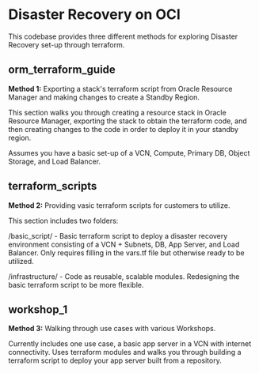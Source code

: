 # Disaster Recovery on OCI

This codebase provides three different methods for exploring Disaster Recovery set-up through terraform. 

## orm_terraform_guide

**Method 1:** Exporting a stack's terraform script from Oracle Resource Manager and making changes to create a Standby Region.

This section walks you through creating a resource stack in Oracle Resource Manager, exporting the stack to obtain the terraform code, and then creating changes to the code in order to deploy it in your standby region. 

Assumes you have a basic set-up of a VCN, Compute, Primary DB, Object Storage, and Load Balancer.


## terraform_scripts

**Method 2:** Providing vasic terraform scripts for customers to utilize.

This section includes two folders:

/basic_script/ - Basic terraform script to deploy a disaster recovery environment consisting of a VCN + Subnets, DB, App Server, and Load Balancer. Only requires filling in the vars.tf file but otherwise ready to be utilized.

/infrastructure/ - Code as reusable, scalable modules. Redesigning the basic terraform script to be more flexible.


## workshop_1

**Method 3:** Walking through use cases with various Workshops.

Currently includes one use case, a basic app server in a VCN with internet connectivity. Uses terraform modules and walks you through building a terraform script to deploy your app server built from a repository.  